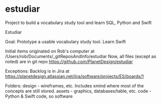 # estudiar
Project to build a vocabulary study tool and learn SQL, Python and Swift

Estudiar

Goal: Prototype a usable vocabulary study tool. Learn Swift

Initial items originated on Rob's computer at /Users/rob/Documents/_gitReposAndInfo/estudiar
Now, all files (except as noted) are in git repo https://github.com/PlanetDesign/estudiar

Exceptions:
Backlog is in Jira at https://planetdesign.atlassian.net/jira/software/projects/ES/boards/1

Folders:
design - wireframes, etc. Includes xmind where most of the concepts are still stored.
assets - graphics, databases/table, etc.
code - Python & Swift code, so software
